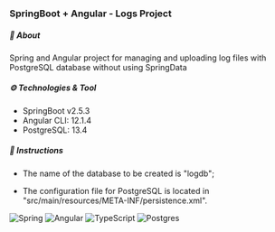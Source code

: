 ### SpringBoot + Angular - Logs Project

##### :open_book: About

Spring and Angular project for managing and uploading log files with PostgreSQL database without using SpringData

##### ⚙️ Technologies & Tool

- SpringBoot v2.5.3
- Angular CLI: 12.1.4
- PostgreSQL: 13.4

##### :bookmark_tabs: Instructions

- The name of the database to be created is "logdb";

- The configuration file for PostgreSQL is located in "src/main/resources/META-INF/persistence.xml".

![Spring](https://img.shields.io/badge/spring-%236DB33F.svg?style=for-the-badge&logo=spring&logoColor=white)
![Angular](https://img.shields.io/badge/angular-%23DD0031.svg?style=for-the-badge&logo=angular&logoColor=white)
![TypeScript](https://img.shields.io/badge/typescript-%23007ACC.svg?style=for-the-badge&logo=typescript&logoColor=white)
![Postgres](https://img.shields.io/badge/postgres-%23316192.svg?style=for-the-badge&logo=postgresql&logoColor=white)





